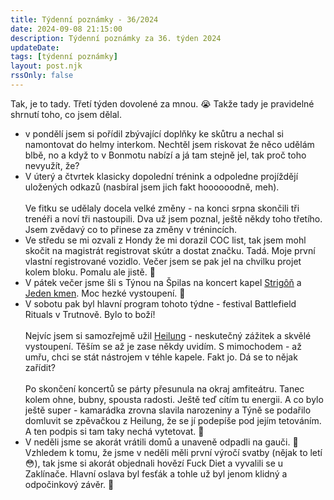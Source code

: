 ```yaml
---
title: Týdenní poznámky - 36/2024
date: 2024-09-08 21:15:00
description: Týdenní poznámky za 36. týden 2024
updateDate:
tags: [týdenní poznámky]
layout: post.njk
rssOnly: false
---
```

Tak, je to tady. Třetí týden dovolené za mnou. 😭 Takže tady je pravidelné shrnutí toho, co jsem dělal. 
- v pondělí jsem si pořídil zbývající doplňky ke skůtru a nechal si namontovat do helmy interkom. Nechtěl jsem riskovat že něco udělám blbě, no a když to v Bonmotu nabízí a já tam stejně jel, tak proč toho nevyužít, že?
- V úterý a čtvrtek klasicky dopolední trénink a odpoledne projíždějí uložených odkazů (nasbíral jsem jich fakt hoooooodně, meh).<br><br>
Ve fitku se udělaly docela velké změny - na konci srpna skončili tři trenéři a noví tři nastoupili. Dva už jsem poznal, ještě někdy toho třetího. Jsem zvědavý co to přinese za změny v trénincích.
- Ve středu se mi ozvali z Hondy že mi dorazil COC list, tak jsem mohl skočit na magistrát registrovat skútr a dostat značku. Tadá. Moje první vlastní registrované vozidlo. Večer jsem se pak jel na chvilku projet kolem bloku. Pomalu ale jistě. 🙂
- V pátek večer jsme šli s Týnou na Špilas na koncert kapel [Strigôň](https://strigonband.bandcamp.com/album/dunaj) a [Jeden kmen](https://www.jedenkmen.cz/). Moc hezké vystoupení. 🙂
- V sobotu pak byl hlavní program tohoto týdne - festival Battlefield Rituals v Trutnově. Bylo to boží! <br><br>
Nejvíc jsem si samozřejmě užil [Heilung](https://www.season-of-mist.com/bands/heilung/) - neskutečný zážitek a skvělé vystoupení. Těším se až je zase někdy uvidím. S mimochodem - až umřu, chci se stát nástrojem v téhle kapele. Fakt jo. Dá se to nějak zařídit?<br><br>
Po skončení koncertů se párty přesunula na okraj amfiteátru. Tanec kolem ohne, bubny, spousta radosti. Ještě teď cítím tu energii. A co bylo ještě super - kamarádka zrovna slavila narozeniny a Týně se podařilo domluvit se zpěvačkou z Heilung, že se jí podepíše pod jejím tetováním. A ten podpis si tam taky nechá vytetovat. 🙂 
- V neděli jsme se akorát vrátili domů a unaveně odpadli na gauči. 🙂 Vzhledem k tomu, že jsme v neděli měli první výročí svatby (nějak to letí 😳), tak jsme si akorát objednali hovězí Fuck Diet a vyvalili se u Zaklínače. Hlavní oslava byl fesťák a tohle už byl jenom klidný a odpočinkový závěr. 🙂

